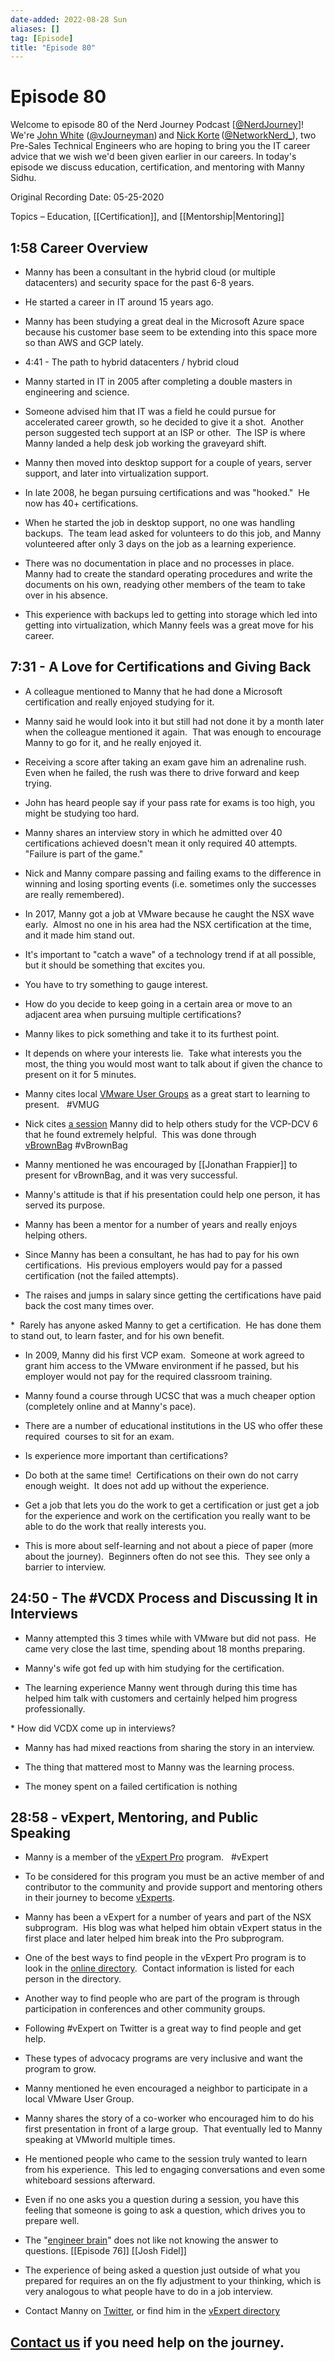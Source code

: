 ```yaml
---
date-added: 2022-08-28 Sun
aliases: []
tag: [Episode]
title: "Episode 80"
---
```


# Episode 80

Welcome to episode 80 of the Nerd Journey Podcast [[@NerdJourney](https://twitter.com/NerdJourney/)]! We're [John White](https://www.linkedin.com/in/vJourneyman/) ([@vJourneyman](https://twitter.com/vJourneyman)) and [Nick Korte](https://www.linkedin.com/in/nickkortenetworknerd/) ([@NetworkNerd_](https://twitter.com/NetworkNerd_/)), two Pre-Sales Technical Engineers who are hoping to bring you the IT career advice that we wish we'd been given earlier in our careers. In today's episode we discuss education, certification, and mentoring with Manny Sidhu.   

Original Recording Date: 05-25-2020 

Topics – Education, [[Certification]], and [[Mentorship|Mentoring]] 

## 1:58 Career Overview  

* Manny has been a consultant in the hybrid cloud (or multiple datacenters) and security space for the past 6-8 years. 

* He started a career in IT around 15 years ago. 

* Manny has been studying a great deal in the Microsoft Azure space because his customer base seem to be extending into this space more so than AWS and GCP lately. 

* 4:41 - The path to hybrid datacenters / hybrid cloud 

* Manny started in IT in 2005 after completing a double masters in engineering and science.   

* Someone advised him that IT was a field he could pursue for accelerated career growth, so he decided to give it a shot.  Another person suggested tech support at an ISP or other.  The ISP is where Manny landed a help desk job working the graveyard shift. 

* Manny then moved into desktop support for a couple of years, server support, and later into virtualization support. 

* In late 2008, he began pursuing certifications and was "hooked."  He now has 40+ certifications. 

* When he started the job in desktop support, no one was handling backups.  The team lead asked for volunteers to do this job, and Manny volunteered after only 3 days on the job as a learning experience. 

* There was no documentation in place and no processes in place.  Manny had to create the standard operating procedures and write the documents on his own, readying other members of the team to take over in his absence. 

* This experience with backups led to getting into storage which led into getting into virtualization, which Manny feels was a great move for his career. 

## 7:31 - A Love for Certifications and Giving Back 

* A colleague mentioned to Manny that he had done a Microsoft certification and really enjoyed studying for it.  

* Manny said he would look into it but still had not done it by a month later when the colleague mentioned it again.  That was enough to encourage Manny to go for it, and he really enjoyed it. 

* Receiving a score after taking an exam gave him an adrenaline rush.  Even when he failed, the rush was there to drive forward and keep trying. 

* John has heard people say if your pass rate for exams is too high, you might be studying too hard. 

* Manny shares an interview story in which he admitted over 40 certifications achieved doesn't mean it only required 40 attempts.  "Failure is part of the game." 

* Nick and Manny compare passing and failing exams to the difference in winning and losing sporting events (i.e. sometimes only the successes are really remembered). 

* In 2017, Manny got a job at VMware because he caught the NSX wave early.  Almost no one in his area had the NSX certification at the time, and it made him stand out. 

* It's important to "catch a wave" of a technology trend if at all possible, but it should be something that excites you. 

* You have to try something to gauge interest. 

* How do you decide to keep going in a certain area or move to an adjacent area when pursuing multiple certifications? 

* Manny likes to pick something and take it to its furthest point. 

* It depends on where your interests lie.  Take what interests you the most, the thing you would most want to talk about if given the chance to present on it for 5 minutes. 

* Manny cites local [VMware User Groups](https://www.vmug.com/) as a great start to learning to present.   #VMUG 

* Nick cites [a session](https://vbrownbag.com/2015/10/vbrownbag-follow-up-vcp6-dcv-exam-section-5-with-manny-sidhu-mannysidhu2/) Manny did to help others study for the VCP-DCV 6 that he found extremely helpful.  This was done through [vBrownBag](https://vbrownbag.com/) #vBrownBag 

* Manny mentioned he was encouraged by [[Jonathan Frappier]] to present for vBrownBag, and it was very successful. 

* Manny's attitude is that if his presentation could help one person, it has served its purpose. 

* Manny has been a mentor for a number of years and really enjoys helping others. 

* Since Manny has been a consultant, he has had to pay for his own certifications.  His previous employers would pay for a passed certification (not the failed attempts). 

* The raises and jumps in salary since getting the certifications have paid back the cost many times over. 

*  Rarely has anyone asked Manny to get a certification.  He has done them to stand out, to learn faster, and for his own benefit. 

* In 2009, Manny did his first VCP exam.  Someone at work agreed to grant him access to the VMware environment if he passed, but his employer would not pay for the required classroom training. 

* Manny found a course through UCSC that was a much cheaper option (completely online and at Manny's pace). 

* There are a number of educational institutions in the US who offer these required  courses to sit for an exam.   

* Is experience more important than certifications? 

* Do both at the same time!  Certifications on their own do not carry enough weight.  It does not add up without the experience.   

* Get a job that lets you do the work to get a certification or just get a job for the experience and work on the certification you really want to be able to do the work that really interests you. 

* This is more about self-learning and not about a piece of paper (more about the journey).  Beginners often do not see this.  They see only a barrier to interview. 

## 24:50 - The #VCDX Process and Discussing It in Interviews 

* Manny attempted this 3 times while with VMware but did not pass.  He came very close the last time, spending about 18 months preparing. 

* Manny's wife got fed up with him studying for the certification. 

* The learning experience Manny went through during this time has helped him talk with customers and certainly helped him progress professionally. 

* How did VCDX come up in interviews? 

* Manny has had mixed reactions from sharing the story in an interview. 

* The thing that mattered most to Manny was the learning process. 

* The money spent on a failed certification is nothing  

## 28:58 - vExpert, Mentoring, and Public Speaking  

* Manny is a member of the [vExpert Pro](https://blogs.vmware.com/vexpert/2018/10/10/vmware-vexpert-pro-program-launch) program.   #vExpert 

* To be considered for this program you must be an active member of and contributor to the community and provide support and mentoring others in their journey to become [vExperts](https://vexpert.vmware.com).   

* Manny has been a vExpert for a number of years and part of the NSX subprogram.  His blog was what helped him obtain vExpert status in the first place and later helped him break into the Pro subprogram.   

* One of the best ways to find people in the vExpert Pro program is to look in the [online directory](https://vexpert.vmware.com/directory/pro).  Contact information is listed for each person in the directory. 

* Another way to find people who are part of the program is through participation in conferences and other community groups. 

* Following #vExpert on Twitter is a great way to find people and get help. 

* These types of advocacy programs are very inclusive and want the program to grow. 

* Manny mentioned he even encouraged a neighbor to participate in a local VMware User Group. 

* Manny shares the story of a co-worker who encouraged him to do his first presentation in front of a large group.  That eventually led to Manny speaking at VMworld multiple times. 

* He mentioned people who came to the session truly wanted to learn from his experience.  This led to engaging conversations and even some whiteboard sessions afterward. 

* Even if no one asks you a question during a session, you have this feeling that someone is going to ask a question, which drives you to prepare well. 

* The "[engineer brain](http://nerd-journey.com/engineer-brain-and-career-philosophy-with-josh-fidel/)" does not like not knowing the answer to questions. [[Episode 76]] [[Josh Fidel]]

* The experience of being asked a question just outside of what you prepared for requires an on the fly adjustment to your thinking, which is very analogous to what people have to do in a job interview. 

* Contact Manny on [Twitter](https://twitter.com/MannySidhu2), or find him in the [vExpert directory](https://vexpert.vmware.com/directory) 

## [Contact us](https://twitter.com/NerdJourney) if you need help on the journey. 